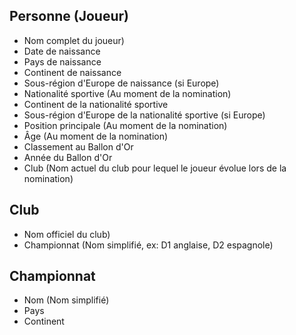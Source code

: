 ## Personne (Joueur)

* Nom complet du joueur)
* Date de naissance
* Pays de naissance
* Continent de naissance	
* Sous-région d'Europe de naissance (si Europe)	
* Nationalité sportive	(Au moment de la nomination)
* Continent de la nationalité	sportive
* Sous-région d'Europe de la nationalité sportive (si Europe)
* Position principale (Au moment de la nomination)
* Âge (Au moment de la nomination)
* Classement au Ballon d'Or
* Année du Ballon d'Or
* Club (Nom actuel du club pour lequel le joueur évolue lors de la nomination)

## Club

* Nom officiel du club)
* Championnat	(Nom simplifié, ex: D1 anglaise, D2 espagnole)

## Championnat

* Nom	(Nom simplifié)
* Pays
* Continent	
